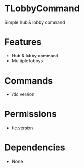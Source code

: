 # TLobbyCommand
Simple hub &amp; lobby command

# Features
- Hub & lobby command
- Multiple lobbys

# Commands
- /tlc version

# Permissions
- tlc.version

# Dependencies
- None
